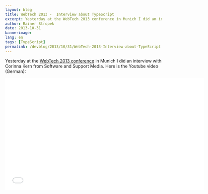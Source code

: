 ```yaml
---
layout: blog
title: WebTech 2013 -  Interview about TypeScript
excerpt: Yesterday at the WebTech 2013 conference in Munich I did an interview with Corinna Kern from Software and Support Media. Here is the video (German).
author: Rainer Stropek
date: 2013-10-31
bannerimage: 
lang: en
tags: [TypeScript]
permalink: /devblog/2013/10/31/WebTech-2013-Interview-about-TypeScript
---
```


<p>Yesterday at the <a href="http://www.software-architects.com/devblog/2013/10/30/WebTech-Conference-Munich" target="_blank">WebTech 2013 conference</a> in Munich I did an interview with Corinna Kern from Software and Support Media. Here is the Youtube video (German):</p><iframe width="640" height="360" src="//www.youtube.com/embed/fgLDCqQrg9E?rel=0" frameborder="0" allowfullscreen="allowfullscreen"></iframe>